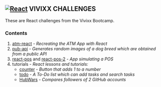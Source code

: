 ## **[![React]("React")](https://facebook.github.io/react/) VIVIXX CHALLENGES**

These are React challenges from the Vivixx Bootcamp.

### Contents
1. [atm-react](https://github.com/DMonMac/VC-React/tree/master/atm-react) - _Recreating the ATM App with React_
2. [pub-api](https://github.com/DMonMac/VC-React/tree/master/pub-api) - _Generates random images of a dog breed which are obtained from a public API_
3. [react-pos](https://github.com/DMonMac/VC-React/tree/master/react-pos) and [react-pos-2](https://github.com/DMonMac/VC-React/tree/master/react-pos-2) - _App simulating a POS_
4. tutorials - _React lessons and tutorials:_
    - [counter](https://github.com/DMonMac/VC-React/tree/master/tutorials/counter) - _Button that adds 1 to a number_
    - [todo](https://github.com/DMonMac/VC-React/tree/master/tutorials/todo) - _A To-Do list which can add tasks and search tasks_
    - [HubWars](https://github.com/DMonMac/VC-React/tree/master/tutorials/github_dashboard) - _Compares followers of 2 GitHub accounts_
